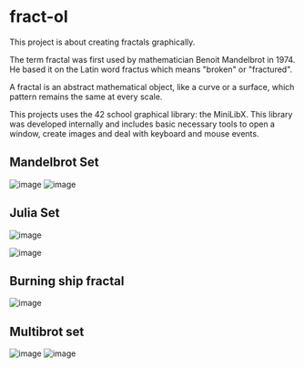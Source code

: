 # fract-ol

This project is about creating fractals graphically.

The term fractal was first used by mathematician Benoit Mandelbrot in 1974. He based
it on the Latin word fractus which means "broken" or "fractured".

A fractal is an abstract mathematical object, like a curve or a surface, which pattern
remains the same at every scale.

This projects uses the 42 school graphical library: the MiniLibX. This library was
developed internally and includes basic necessary tools to open a window, create images
and deal with keyboard and mouse events.

## Mandelbrot Set
![image](https://github.com/valentinefleith/fract-ol/assets/125041345/93526be5-7410-4c09-a401-02286b105d63)
![image](https://github.com/valentinefleith/fract-ol/assets/125041345/4e58913d-1e24-4d3f-906b-1f9bb0a31575)


## Julia Set
![image](https://github.com/valentinefleith/fract-ol/assets/125041345/dc3d50a3-4897-44b6-85b2-27706be87976)

![image](https://github.com/valentinefleith/fract-ol/assets/125041345/390808b1-4cdd-49ba-8561-3afd9ac8c568)



## Burning ship fractal

![image](https://github.com/valentinefleith/fract-ol/assets/125041345/ab32ee6e-5834-4b06-8372-28e48b941a75)

## Multibrot set
![image](https://github.com/valentinefleith/fract-ol/assets/125041345/74da7aec-d083-42e7-9682-5befc9e1cbc2)
![image](https://github.com/valentinefleith/fract-ol/assets/125041345/d1851b5e-80e3-4c96-a094-25753f1a18c2)


